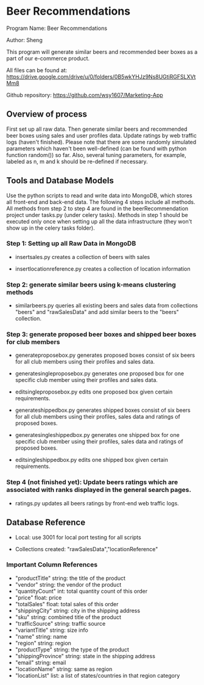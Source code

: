 # Beer Recommendations

Program Name: Beer Recommendations

Author: Sheng

This program will generate similar beers and recommended beer boxes as a part of our e-commerce product.

All files can be found at: https://drive.google.com/drive/u/0/folders/0B5wkYHJz9Ns8UGtiRGFSLXVtMm8

Github repository: https://github.com/wsy1607/Marketing-App


## Overview of process
First set up all raw data. Then generate similar beers and recommended beer boxes using sales and user profiles data. Update ratings by web traffic logs (haven't finished). Please note that there are some randomly simulated parameters which haven't been well-defined (can be found with python function random()) so far. Also, several tuning parameters, for example, labeled as n, m and k should be re-defined if necessary.


## Tools and Database Models
Use the python scripts to read and write data into MongoDB, which stores all front-end and back-end data. The following 4 steps include all methods. All methods from step 2 to step 4 are found in the beerRecommendation project under tasks.py (under celery tasks). Methods in step 1 should be executed only once when setting up all the data infrastructure (they won't show up in the celery tasks folder).


### Step 1: Setting up all Raw Data in MongoDB

* insertsales.py creates a collection of beers with sales

* insertlocationreference.py creates a collection of location information


### Step 2: generate similar beers using k-means clustering methods

* similarbeers.py queries all existing beers and sales data from collections "beers" and "rawSalesData" and add similar beers to the "beers" collection.


### Step 3: generate proposed beer boxes and shipped beer boxes for club members

* generateproposebox.py generates proposed boxes consist of six beers for all club members using their profiles and sales data.

* generatesingleproposebox.py generates one proposed box for one specific club member using their profiles and sales data.

* editsingleproposebox.py edits one proposed box given certain requirements.

* generateshippedbox.py generates shipped boxes consist of six beers for all club members using their profiles, sales data and ratings of proposed boxes.

* generatesingleshippedbox.py generates one shipped box for one specific club member using their profiles, sales data and ratings of proposed boxes.

* editsingleshippedbox.py edits one shipped box given certain requirements.


### Step 4 (not finished yet): Update beers ratings which are associated with ranks displayed in the general search pages.

* ratings.py updates all beers ratings by front-end web traffic logs.

## Database Reference

* Local: use 3001 for local port testing for all scripts

* Collections created: "rawSalesData","locationReference"

### Important Column References

* "productTitle" string: the title of the product
* "vendor" string: the vendor of the product
* "quantityCount" int: total quantity count of this order
* "price" float: price
* "totalSales" float: total sales of this order
* "shippingCity" string: city in the shipping address
* "sku" string: combined title of the product
* "trafficSource" string: traffic source
* "variantTitle" string: size info
* "name" string: name
* "region" string: region
* "productType" string: the type of the product
* "shippingProvince" string: state in the shipping address
* "email" string: email
* "locationName" string: same as region
* "locationList" list: a list of states/countries in that region category
